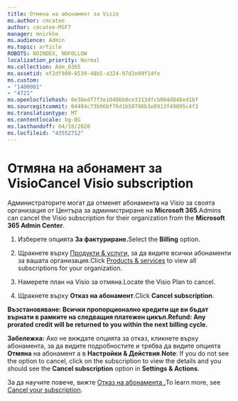 ```yaml
---
title: Отмяна на абонамент за Visio
ms.author: cmcatee
author: cmcatee-MSFT
manager: mnirkhe
ms.audience: Admin
ms.topic: article
ROBOTS: NOINDEX, NOFOLLOW
localization_priority: Normal
ms.collection: Adm_O365
ms.assetid: ef2df989-8539-48b5-a324-97d2e09f14fe
ms.custom:
- "1400001"
- "4721"
ms.openlocfilehash: 0e38edf7f3e10486b0ce3313dfcb004d848ed1bf
ms.sourcegitcommit: 04484c73b96bf76d1b50796b3e8913f49095c4f3
ms.translationtype: MT
ms.contentlocale: bg-BG
ms.lasthandoff: 04/18/2020
ms.locfileid: "43552712"
---
```

# <a name="cancel-visio-subscription"></a><span data-ttu-id="aa92e-102">Отмяна на абонамент за Visio</span><span class="sxs-lookup"><span data-stu-id="aa92e-102">Cancel Visio subscription</span></span>

<span data-ttu-id="aa92e-103">Администраторите могат да отменят абонамента на Visio за своята организация от Центъра за администриране на **Microsoft 365**.</span><span class="sxs-lookup"><span data-stu-id="aa92e-103">Admins can cancel the Visio subscription for their organization from the **Microsoft 365 Admin Center**.</span></span> 

1. <span data-ttu-id="aa92e-104">Изберете опцията **За фактуриране.**</span><span class="sxs-lookup"><span data-stu-id="aa92e-104">Select the **Billing** option.</span></span>

2. <span data-ttu-id="aa92e-105">Щракнете върху [Продукти & услуги,](https://admin.microsoft.com/AdminPortal/Home?adminportal=1&msCV=%2BbOQtMNsz0ei8f5z.0.36#/subscriptions) за да видите всички абонаменти за вашата организация.</span><span class="sxs-lookup"><span data-stu-id="aa92e-105">Click [Products & services](https://admin.microsoft.com/AdminPortal/Home?adminportal=1&msCV=%2BbOQtMNsz0ei8f5z.0.36#/subscriptions) to view all subscriptions for your organization.</span></span>

3. <span data-ttu-id="aa92e-106">Намерете план на Visio за отмяна.</span><span class="sxs-lookup"><span data-stu-id="aa92e-106">Locate the Visio Plan to cancel.</span></span>

4. <span data-ttu-id="aa92e-107">Щракнете върху **Отказ на абонамент**.</span><span class="sxs-lookup"><span data-stu-id="aa92e-107">Click **Cancel subscription**.</span></span>

<span data-ttu-id="aa92e-108">**Възстановяване: Всички пропорционално кредити ще ви бъдат върнати в рамките на следващия платежен цикъл.**</span><span class="sxs-lookup"><span data-stu-id="aa92e-108">**Refund: Any prorated credit will be returned to you within the next billing cycle.**</span></span> 

<span data-ttu-id="aa92e-109">**Забележка:** Ако не виждате опцията за отказ, кликнете върху абонамента, за да видите подробностите и трябва да видите опцията **Отмяна** на абонамент а в **Настройки & Действия**.</span><span class="sxs-lookup"><span data-stu-id="aa92e-109">**Note**: If you do not see the option to cancel, click on the subscription to view the details and you should see the **Cancel subscription** option in **Settings & Actions**.</span></span> 

<span data-ttu-id="aa92e-110">За да научите повече, вижте [Отказ на абонамента .](https://docs.microsoft.com/office365/admin/subscriptions-and-billing/cancel-your-subscription)</span><span class="sxs-lookup"><span data-stu-id="aa92e-110">To learn more, see [Cancel your subscription](https://docs.microsoft.com/office365/admin/subscriptions-and-billing/cancel-your-subscription).</span></span> 

